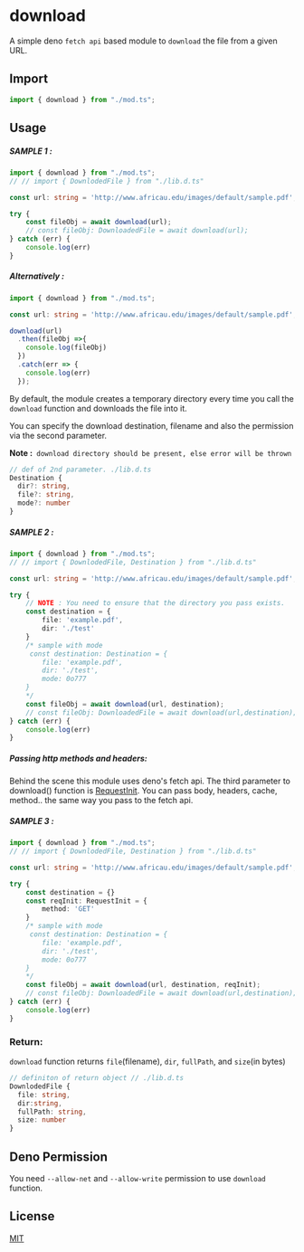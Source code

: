 # download

<!-- [![Travis]()]() -->

A simple deno `fetch api` based module to `download` the file from a given URL.

## Import

```ts
import { download } from "./mod.ts";
```

## Usage

##### SAMPLE 1 :
``` ts
import { download } from "./mod.ts";
// // import { DownlodedFile } from "./lib.d.ts"

const url: string = 'http://www.africau.edu/images/default/sample.pdf';

try {
    const fileObj = await download(url);
    // const fileObj: DownloadedFile = await download(url);
} catch (err) {
    console.log(err)
}
```
##### Alternatively :
``` ts
import { download } from "./mod.ts";

const url: string = 'http://www.africau.edu/images/default/sample.pdf';

download(url)
  .then(fileObj =>{
    console.log(fileObj)
  })
  .catch(err => {
    console.log(err)
  });
```
By default, the module creates a temporary directory every time you call the `download` function and downloads the file into it.

You can specify the download destination, filename and also the permission via the second parameter.

**Note :**` download directory should be present, else error will be thrown`


``` ts
// def of 2nd parameter. ./lib.d.ts
Destination {
  dir?: string,
  file?: string,
  mode?: number
}
```
##### SAMPLE 2 :
``` ts
import { download } from "./mod.ts";
// // import { DownlodedFile, Destination } from "./lib.d.ts"

const url: string = 'http://www.africau.edu/images/default/sample.pdf';

try {
    // NOTE : You need to ensure that the directory you pass exists.
    const destination = {
        file: 'example.pdf',
        dir: './test'
    }
    /* sample with mode
     const destination: Destination = {
        file: 'example.pdf',
        dir: './test',
        mode: 0o777
    }
    */
    const fileObj = await download(url, destination);
    // const fileObj: DownloadedFile = await download(url,destination);
} catch (err) {
    console.log(err)
}
```
##### Passing http methods and headers:
Behind the scene this module uses deno's fetch api. The third parameter to download() function is [RequestInit](https://github.com/denoland/deno/blob/master/cli/js/lib.deno.shared_globals.d.ts#L769). You can pass body, headers, cache, method.. the same way you pass to the fetch api.

##### SAMPLE 3 :
``` ts
import { download } from "./mod.ts";
// // import { DownlodedFile, Destination } from "./lib.d.ts"

const url: string = 'http://www.africau.edu/images/default/sample.pdf';

try {
    const destination = {}
    const reqInit: RequestInit = {
        method: 'GET'
    }
    /* sample with mode
     const destination: Destination = {
        file: 'example.pdf',
        dir: './test',
        mode: 0o777
    }
    */
    const fileObj = await download(url, destination, reqInit);
    // const fileObj: DownloadedFile = await download(url,destination);
} catch (err) {
    console.log(err)
}
```
### Return:
`download` function returns `file`(filename), `dir`, `fullPath`, and `size`(in bytes)
```ts
// definiton of return object // ./lib.d.ts
DownlodedFile {
  file: string,
  dir:string,
  fullPath: string,
  size: number
}
```

## Deno Permission
You need `--allow-net` and `--allow-write` permission to use `download` function.

## License

[MIT](./LICENSE)